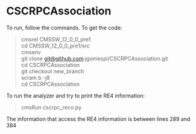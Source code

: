 # CSCRPCAssociation

To run, follow the commands.
To get the code:
> cmsrel CMSSW_12_0_0_pre1\
> cd CMSSW_12_0_0_pre1/src\
> cmsenv\
> git clone git@github.com:jgomespi/CSCRPCAssociation.git\
> cd CSCRPCAssociation\
> git checkout new_branch\
> scram b -j8\
> cd CSCRPCAssociation

To run the analyzer and try to print the RE4 information:
>cmsRun cscrpc_reco.py

The information that access the RE4 information is between lines 289 and 384
